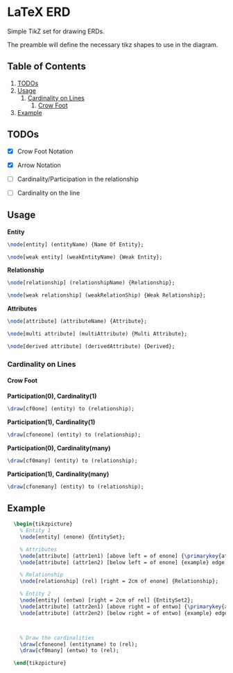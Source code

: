 # LaTeX ERD

Simple TikZ set for drawing ERDs.

The preamble will define the necessary tikz shapes to use in the diagram.

## Table of Contents

1. [TODOs](#todos)
2. [Usage](#usage)
    1. [Cardinality on Lines](#cardinality-on-lines)
        1. [Crow Foot](#crow-foot)
3. [Example](#example)


## TODOs

* [x] Crow Foot Notation
* [x] Arrow Notation
* [ ] Cardinality/Participation in the relationship
* [ ] Cardinality on the line


## Usage

**Entity**

```tex
\node[entity] (entityName) {Name Of Entity};
```

```tex
\node[weak entity] (weakEntityName) {Weak Entity};
```

**Relationship**

```tex
\node[relationship] (relationshipName) {Relationship};
```

```tex
\node[weak relationship] (weakRelationShip) {Weak Relationship};
```

**Attributes**

```tex
\node[attribute] (attributeName) {Attribute};
```

```tex
\node[multi attribute] (multiAttribute) {Multi Attribute};
```

```tex
\node[derived attribute] (derivedAttribute) {Derived};
```


### Cardinality on Lines

#### Crow Foot

**Participation(0), Cardinality(1)**

```latex
\draw[cf0one] (entity) to (relationship);
```

**Participation(1), Cardinality(1)**

```latex
\draw[cfoneone] (entity) to (relationship);
```

**Participation(0), Cardinality(many)**

```latex
\draw[cf0many] (entity) to (relationship);
```

**Participation(1), Cardinality(many)**

```latex
\draw[cfonemany] (entity) to (relationship);
```

## Example

```latex
  \begin{tikzpicture}
    % Entity 1
    \node[entity] (enone) {EntitySet};

    % Attributes
    \node[attribute] (attr1en1) [above left = of enone] {\primarykey{attr}} edge (enone);
    \node[attribute] (attr1en2) [below left = of enone] {example} edge (enone);

    % Relationship
    \node[relationship] (rel) [right = 2cm of enone] {Relationship};

    % Entity 2
    \node[entity] (entwo) [right = 2cm of rel] {EntitySet2};
    \node[attribute] (attr2en1) [above right = of entwo] {\primarykey{attrtwo}} edge (entwo);
    \node[attribute] (attr2en2) [below right = of entwo] {example} edge (entwo);



    % Draw the cardinalities
    \draw[cfoneone] (entityname) to (rel);
    \draw[cf0many] (entwo) to (rel);

  \end{tikzpicture}
```
